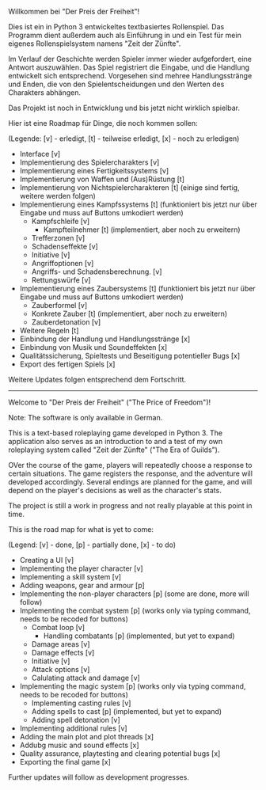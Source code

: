 Willkommen bei "Der Preis der Freiheit"!

Dies ist ein in Python 3 entwickeltes textbasiertes Rollenspiel. Das Programm dient außerdem auch als Einführung in und ein Test für mein eigenes Rollenspielsystem namens "Zeit der Zünfte".

Im Verlauf der Geschichte werden Spieler immer wieder aufgefordert, eine Antwort auszuwählen. Das Spiel registriert die Eingabe, und die Handlung entwickelt sich entsprechend.
Vorgesehen sind mehree Handlungsstränge und Enden, die von den Spielentscheidungen und den Werten des Charakters abhängen.

Das Projekt ist noch in Entwicklung und bis jetzt nicht wirklich spielbar.

Hier ist eine Roadmap für Dinge, die noch kommen sollen:

(Legende: [v] - erledigt, [t] - teilweise erledigt, [x] - noch zu erledigen)

 - Interface [v]
 - Implementierung des Spielercharakters [v]
 - Implementierung eines Fertigkeitssystems [v]
 - Implementierung von Waffen und (Aus)Rüstung [t]
 - Implementierung von Nichtspielercharakteren [t] (einige sind fertig, weitere werden folgen)
 - Implementierung eines Kampfssystems [t] (funktioniert bis jetzt nur über Eingabe und muss auf Buttons umkodiert werden)
   - Kampfschleife [v]
     - Kampfteilnehmer [t] (implementiert, aber noch zu erweitern)
   - Trefferzonen [v]
   - Schadenseffekte [v]
   - Initiative [v]
   - Angriffoptionen [v]
   - Angriffs- und Schadensberechnung. [v]
   - Rettungswürfe [v]
 - Implementierung eines Zaubersystems [t] (funktioniert bis jetzt nur über Eingabe und muss auf Buttons umkodiert werden)
   - Zauberformel [v]
   - Konkrete Zauber [t] (implementiert, aber noch zu erweitern)
   - Zauberdetonation [v]
 - Weitere Regeln [t]
 - Einbindung der Handlung und Handlungsstränge [x]
 - Einbindung von Musik und Soundeffekten [x]
 - Qualitätssicherung, Spieltests und Beseitigung potentieller Bugs [x]
 - Export des fertigen Spiels [x]

Weitere Updates folgen entsprechend dem Fortschritt.

_______________________________________________

Welcome to "Der Preis der Freiheit" ("The Price of Freedom")!

Note: The software is only available in German.

This is a text-based roleplaying game developed in Python 3. The application also serves as an introduction to and a test of my own roleplaying system called "Zeit der Zünfte" ("The Era of Guilds").

OVer the course of the game, players will repeatedly choose a response to certain situations. The game registers the response, and the adventure will developed accordingly.
Several endings are planned for the game, and will depend on the player's decisions as well as the character's stats.

The project is still a work in progress and not really playable at this point in time.

This is the road map for what is yet to come:

(Legend: [v] - done, [p] - partially done, [x] - to do)

 - Creating a UI [v]
 - Implementing the player character [v]
 - Implementing a skill system [v]
 - Adding weapons, gear and armour [p]
 - Implementing the non-player characters [p] (some are done, more will follow)
 - Implementing the combat system [p] (works only via typing command, needs to be recoded for buttons)
   - Combat loop [v]
     - Handling combatants [p] (implemented, but yet to expand)
   - Damage areas [v]
   - Damage effects [v]
   - Initiative [v]
   - Attack options [v]
   - Calulating attack and damage [v]
 - Implementing the magic system [p] (works only via typing command, needs to be recoded for buttons)
   - Implementing casting rules [v]
   - Adding spells to cast [p] (implemented, but yet to expand)
   - Adding spell detonation [v]
 - Implementing additional rules [v]
 - Adding the main plot and plot threads [x]
 - Addubg music and sound effects [x]
 - Quality assurance, playtesting and clearing potential bugs [x]
 - Exporting the final game [x]

Further updates will follow as development progresses.
